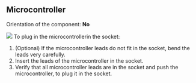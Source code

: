 ## Microcontroller

Orientation of the component: **No**
<!-- image-add -->
<!-- unclear-reword: orientation -->
<!-- terminology-edit: leads vs. pins -->
![](http://)
To plug in the microcontrollerin the socket:
1. (Optional) If the microcontroller leads do not fit in the socket, bend the leads very carefully.
2. Insert the leads of the microcontroller in the socket.
3. Verify that all microcontroller leads are in the socket and  push the microcontroller, to plug it in the socket.
